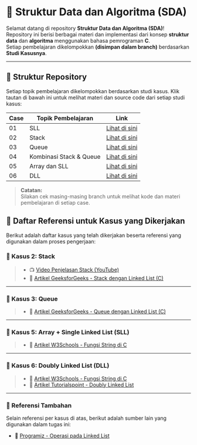 # 📘 Struktur Data dan Algoritma (SDA)

Selamat datang di repository **Struktur Data dan Algoritma (SDA)**!   
Repository ini berisi berbagai materi dan implementasi dari konsep **struktur data** dan **algoritma** menggunakan bahasa pemrograman **C**.  
Setiap pembelajaran dikelompokkan **(disimpan dalam branch)** berdasarkan **Studi Kasusnya**.

---

## 📂 **Struktur Repository**
Setiap topik pembelajaran dikelompokkan berdasarkan studi kasus. Klik tautan di bawah ini untuk melihat materi dan source code dari setiap studi kasus:

| Case | Topik Pembelajaran | Link |
|--------|--------------------|------|
| 01 | SLL | [Lihat di sini](https://github.com/andythoriq/SDA/tree/studi-kasus-01) |
| 02 | Stack | [Lihat di sini](https://github.com/andythoriq/SDA/tree/studi-kasus-02) |
| 03 | Queue | [Lihat di sini](https://github.com/andythoriq/SDA/tree/studi-kasus-03) |
| 04 | Kombinasi Stack & Queue | [Lihat di sini](https://github.com/andythoriq/SDA/tree/studi-kasus-04) |
| 05 | Array dan SLL | [Lihat di sini](https://github.com/andythoriq/SDA/tree/studi-kasus-05) |
| 06 | DLL | [Lihat di sini](https://github.com/andythoriq/SDA/tree/studi-kasus-06) |

> **Catatan:**  
> Silakan cek masing-masing branch untuk melihat kode dan materi pembelajaran di setiap case.

## 🔗 **Daftar Referensi untuk Kasus yang Dikerjakan**
Berikut adalah daftar kasus yang telah dikerjakan beserta referensi yang digunakan dalam proses pengerjaan:

### **📌 Kasus 2: Stack**
> - 📺 [Video Penjelasan Stack (YouTube)](https://www.youtube.com/watch?v=eEAQX2FzfKo)
> - 📖 [Artikel GeeksforGeeks - Stack dengan Linked List (C)](https://www.geeksforgeeks.org/stack-using-linked-list-in-c)

---

### **📌 Kasus 3: Queue**
> - 📖 [Artikel GeeksforGeeks - Queue dengan Linked List (C)](https://www.geeksforgeeks.org/queue-using-linked-list-in-c)

---

### **📌 Kasus 5: Array + Single Linked List (SLL)**

> - 📖 [Artikel W3Schools - Fungsi String di C](https://www.w3schools.com/c/c_strings_functions.php)

---

### **📌 Kasus 6: Doubly Linked List (DLL)**

> - 📖 [Artikel W3Schools - Fungsi String di C](https://www.w3schools.com/c/c_strings_functions.php)
> - 📖 [Artikel Tutorialspoint - Doubly Linked List](https://www.tutorialspoint.com/data_structures_algorithms/doubly_linked_list_algorithm.htm)

---

### **🔗 Referensi Tambahan**
Selain referensi per kasus di atas, berikut adalah sumber lain yang digunakan dalam tugas ini:
- 📖 [Programiz - Operasi pada Linked List](https://www.programiz.com/dsa/linked-list-operations)
